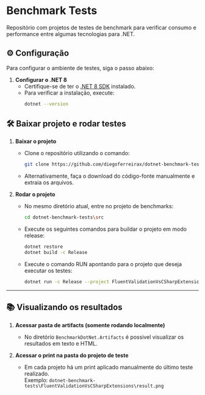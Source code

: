 # Benchmark Tests

Repositório com projetos de testes de benchmark para verificar consumo e performance entre algumas tecnologias para .NET.

## ⚙️ Configuração

Para configurar o ambiente de testes, siga o passo abaixo:

1. **Configurar o .NET 8**
   - Certifique-se de ter o [.NET 8 SDK](https://dotnet.microsoft.com/en-us/download/dotnet/8.0) instalado.
   - Para verificar a instalação, execute:
     ```sh
     dotnet --version
     ```

## 🛠️ Baixar projeto e rodar testes

1. **Baixar o projeto**
   - Clone o repositório utilizando o comando:
     ```sh
     git clone https://github.com/diegoferreirax/dotnet-benchmark-tests.git
     ```
   - Alternativamente, faça o download do código-fonte manualmente e extraia os arquivos.

2. **Rodar o projeto**
   - No mesmo diretório atual, entre no projeto de benchmarks:
     ```sh
     cd dotnet-benchmark-tests\src
     ```
   - Execute os seguintes comandos para buildar o projeto em modo release:
      ```sh
      dotnet restore
      dotnet build -c Release
      ``` 
   - Execute o comando RUN apontando para o projeto que deseja executar os testes:
      ```sh
      dotnet run -c Release --project FluentValidationVsCSharpExtensions
      ```

---

## 📚 Visualizando os resultados

1. **Acessar pasta de artifacts (somente rodando localmente)**
   - No diretório `BenchmarkDotNet.Artifacts` é possivel visualizar os resultados em texto e HTML.

2. **Acessar o print na pasta do projeto de teste**
   - Em cada projeto há um print aplicado manualmente do último teste realizado.    
   Exemplo: `dotnet-benchmark-tests\FluentValidationVsCSharpExtensions\result.png`
